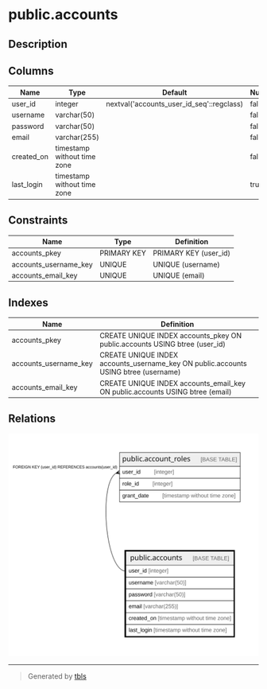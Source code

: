 # public.accounts

## Description

## Columns

| Name | Type | Default | Nullable | Children | Parents | Comment |
| ---- | ---- | ------- | -------- | -------- | ------- | ------- |
| user_id | integer | nextval('accounts_user_id_seq'::regclass) | false | [public.account_roles](public.account_roles.md) |  |  |
| username | varchar(50) |  | false |  |  |  |
| password | varchar(50) |  | false |  |  |  |
| email | varchar(255) |  | false |  |  |  |
| created_on | timestamp without time zone |  | false |  |  |  |
| last_login | timestamp without time zone |  | true |  |  |  |

## Constraints

| Name | Type | Definition |
| ---- | ---- | ---------- |
| accounts_pkey | PRIMARY KEY | PRIMARY KEY (user_id) |
| accounts_username_key | UNIQUE | UNIQUE (username) |
| accounts_email_key | UNIQUE | UNIQUE (email) |

## Indexes

| Name | Definition |
| ---- | ---------- |
| accounts_pkey | CREATE UNIQUE INDEX accounts_pkey ON public.accounts USING btree (user_id) |
| accounts_username_key | CREATE UNIQUE INDEX accounts_username_key ON public.accounts USING btree (username) |
| accounts_email_key | CREATE UNIQUE INDEX accounts_email_key ON public.accounts USING btree (email) |

## Relations

![er](public.accounts.svg)

---

> Generated by [tbls](https://github.com/k1LoW/tbls)
